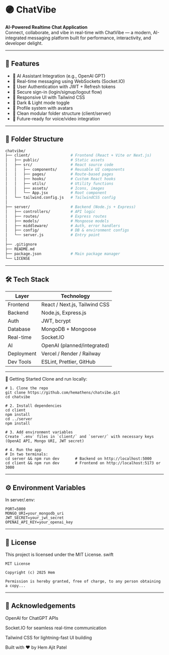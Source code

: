 # 🟣 ChatVibe

**AI-Powered Realtime Chat Application**  
Connect, collaborate, and vibe in real-time with ChatVibe — a modern, AI-integrated messaging platform built for performance, interactivity, and developer delight.

---

## 🚀 Features

- 🧠 AI Assistant Integration (e.g., OpenAI GPT)
- 💬 Real-time messaging using WebSockets (Socket.IO)
- 👤 User Authentication with JWT + Refresh tokens
- 🔐 Secure sign-in (login/signup/logout flow)
- 📱 Responsive UI with Tailwind CSS
- 🌙 Dark & Light mode toggle
- 🪪 Profile system with avatars
- 📁 Clean modular folder structure (client/server)
- 🧪 Future-ready for voice/video integration

---

## 📁 Folder Structure

```bash
chatvibe/
├── client/                  # Frontend (React + Vite or Next.js)
│   ├── public/              # Static assets
│   ├── src/                 # React source code
│   │   ├── components/      # Reusable UI components
│   │   ├── pages/           # Route-based pages
│   │   ├── hooks/           # Custom React hooks
│   │   ├── utils/           # Utility functions
│   │   ├── assets/          # Icons, images
│   │   └── App.jsx          # Root component
│   └── tailwind.config.js   # TailwindCSS config
│
├── server/                  # Backend (Node.js + Express)
│   ├── controllers/         # API logic
│   ├── routes/              # Express routes
│   ├── models/              # Mongoose models
│   ├── middleware/          # Auth, error handlers
│   ├── config/              # DB & environment configs
│   └── server.js            # Entry point
│
├── .gitignore
├── README.md
├── package.json             # Main package manager
└── LICENSE
```

---

## 🛠️ Tech Stack

| Layer      | Technology                    |
| ---------- | ----------------------------- |
| Frontend   | React / Next.js, Tailwind CSS |
| Backend    | Node.js, Express.js           |
| Auth       | JWT, bcrypt                   |
| Database   | MongoDB + Mongoose            |
| Real-time  | Socket.IO                     |
| AI         | OpenAI (planned/integrated)   |
| Deployment | Vercel / Render / Railway     |
| Dev Tools  | ESLint, Prettier, GitHub      |

---

🧪 Getting Started
Clone and run locally:

```
# 1. Clone the repo
git clone https://github.com/hemathens/chatvibe.git
cd chatvibe

# 2. Install dependencies
cd client
npm install
cd ../server
npm install

# 3. Add environment variables
Create `.env` files in `client/` and `server/` with necessary keys (OpenAI API, Mongo URI, JWT secret)

# 4. Run the app
# In two terminals:
cd server && npm run dev       # Backend on http://localhost:5000
cd client && npm run dev       # Frontend on http://localhost:5173 or 3000
```

---

## ⚙️ Environment Variables
In server/.env:
```
PORT=5000
MONGO_URI=your_mongodb_uri
JWT_SECRET=your_jwt_secret
OPENAI_API_KEY=your_openai_key
```

---

## 📜 License
This project is licensed under the MIT License.
swift
```
MIT License

Copyright (c) 2025 Hem

Permission is hereby granted, free of charge, to any person obtaining a copy...
```
---

## 🙌 Acknowledgements
OpenAI for ChatGPT APIs

Socket.IO for seamless real-time communication

Tailwind CSS for lightning-fast UI building

Built with ❤️ by Hem Ajit Patel

